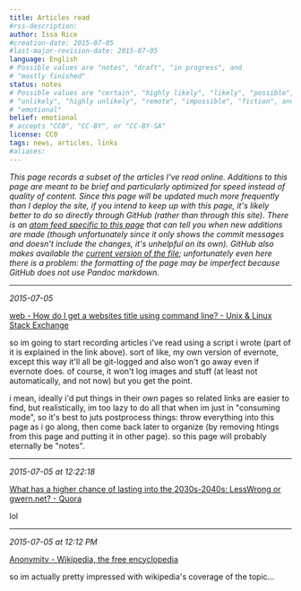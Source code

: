 ```yaml
---
title: Articles read
#rss-description: 
author: Issa Rice
#creation-date: 2015-07-05
#last-major-revision-date: 2015-07-05
language: English
# Possible values are "notes", "draft", "in progress", and
# "mostly finished"
status: notes
# Possible values are "certain", "highly likely", "likely", "possible",
# "unlikely", "highly unlikely", "remote", "impossible", "fiction", and
# "emotional"
belief: emotional
# accepts "CC0", "CC-BY", or "CC-BY-SA"
license: CC0
tags: news, articles, links
#aliases: 
---
```


*This page records a subset of the articles I've read online. Additions
to this page are meant to be brief and particularly optimized for speed
instead of quality of content. Since this page will be updated much more
frequently than I deploy the site, if you intend to keep up with this
page, it's likely better to do so directly through GitHub (rather than
through this site). There is an [atom feed specific to this page][gh
atom] that can tell you when new additions are made (though
unfortunately since it only shows the commit messages and doesn't
include the changes, it's unhelpful on its own). GitHub also makes
available the [current version of the file][gh curr]; unfortunately even
here there is a problem: the formatting of the page may be imperfect
because GitHub does not use Pandoc markdown.*

[gh atom]: https://github.com/riceissa/issarice.com/commits/master/wiki/articles-read.md.atom
[gh curr]: https://github.com/riceissa/issarice.com/blob/master/wiki/articles-read.md

<!--
    The line below *must* be the third line in this file containing
    just three hyphens.
-->

---

*2015-07-05*

[web - How do I get a websites title using command line? - Unix & Linux Stack Exchange](https://unix.stackexchange.com/questions/103252/how-do-i-get-a-websites-title-using-command-line)

so im going to start recording articles i've read using a script i wrote
(part of it is explained in the link above). sort of like, my own
version of evernote, except this way it'll all be git-logged and also
won't go away even if evernote does. of course, it won't log images and
stuff (at least not automatically, and not now) but you get the point.

i mean, ideally i'd put things in their *own* pages so related links are
easier to find, but realistically, im too lazy to do all that when im
just in "consuming mode", so it's best to juts postprocess things: throw
everything into this page as i go along, then come back later to
organize (by removing htings from this page and putting it in other
page). so this page will probably eternally be "notes".

---

*2015-07-05 at 12:22:18*

[What has a higher chance of lasting into the 2030s-2040s: LessWrong or gwern.net? - Quora](https://www.quora.com/Less-Wrong/What-has-a-higher-chance-of-lasting-into-the-2030s-2040s-LessWrong-or-gwern-net)

lol

---

*2015-07-05 at 12:12 PM*

[Anonymity - Wikipedia, the free encyclopedia](https://en.wikipedia.org/wiki/Anonymity)

so im actually pretty impressed with wikipedia's coverage of the topic...
